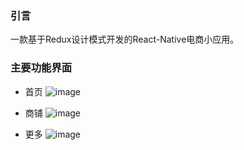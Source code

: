 ### 引言
一款基于Redux设计模式开发的React-Native电商小应用。
### 主要功能界面
- 首页
![image](http://oi7mluhsd.bkt.clouddn.com/home.png)

- 商铺
![image](http://oi7mluhsd.bkt.clouddn.com/shop.png)

- 更多
![image](http://oi7mluhsd.bkt.clouddn.com/more.png)
